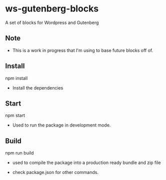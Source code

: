 # ws-gutenberg-blocks
A set of blocks for Wordpress and Gutenberg

## Note
- This is a work in progress that I'm using to base future blocks off of. 

## Install 
npm install
- Install the dependencies

## Start
npm start
- Used to run the package in development mode.


## Build
npm run build
- used to compile the package into a production ready bundle and zip file


- check package.json for other commands. 
